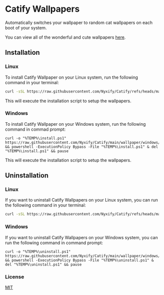# Catify Wallpapers

Automatically switches your wallpaper to random cat wallpapers on each boot of your system.

You can view all of the wonderful and cute wallpapers [here](https://github.com/Nyxify/Catify/tree/main/wallpaper/assets).

## Installation

### Linux
To install Catify Wallpaper on your Linux system, run the following command in your terminal:
```bash
curl -sSL https://raw.githubusercontent.com/Nyxify/Catify/refs/heads/main/wallpaper/linux/install.sh | bash
```
This will execute the installation script to setup the wallpapers.

### Windows
To install Catify Wallpaper on your Windows system, run the following command in commad prompt:
```
curl -o "%TEMP%\install.ps1" https://raw.githubusercontent.com/Nyxify/Catify/main/wallpaper/windows/install.ps1 && powershell -ExecutionPolicy Bypass -File "%TEMP%\install.ps1" & del "%TEMP%\install.ps1" && pause
```
This will execute the installation script to setup the wallpapers.

## Uninstallation

### Linux
If you want to uninstall Catify Wallpapers on your Linux system, you can run the following command in your terminal:
```bash
curl -sSL https://raw.githubusercontent.com/Nyxify/Catify/refs/heads/main/wallpaper/linux/uninstall.sh | bash
```

### Windows
If you want to uninstall Catify Wallpapers on your Windows system, you can run the following command in command prompt:
```
curl -o "%TEMP%\uninstall.ps1" https://raw.githubusercontent.com/Nyxify/Catify/main/wallpaper/windows/uninstall.ps1 && powershell -ExecutionPolicy Bypass -File "%TEMP%\uninstall.ps1" & del "%TEMP%\uninstall.ps1" && pause
```

### License

[MIT](https://github.com/Nyxify/Catify/blob/main/LICENSE.md)